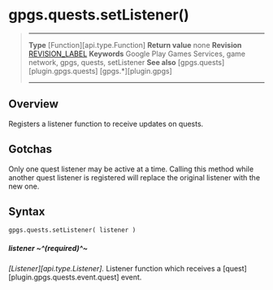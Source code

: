 # gpgs.quests.setListener()

> --------------------- ------------------------------------------------------------------------------------------
> __Type__              [Function][api.type.Function]
> __Return value__      none
> __Revision__          [REVISION_LABEL](REVISION_URL)
> __Keywords__          Google Play Games Services, game network, gpgs, quests, setListener
> __See also__          [gpgs.quests][plugin.gpgs.quests]
>                       [gpgs.*][plugin.gpgs]
> --------------------- ------------------------------------------------------------------------------------------

## Overview

Registers a listener function to receive updates on quests.

## Gotchas

Only one quest listener may be active at a time. Calling this method while another quest listener is registered will replace the original listener with the new one.

## Syntax

	gpgs.quests.setListener( listener )

##### listener ~^(required)^~
_[Listener][api.type.Listener]._ Listener function which receives a [quest][plugin.gpgs.quests.event.quest] event.